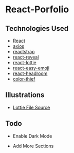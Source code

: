 # React-Porfolio

## Technologies Used

- [React](https://reactjs.org/)
- [axios](https://www.npmjs.com/package/axios)
- [reactstrap](https://reactstrap.github.io/)
- [react-reveal](https://www.react-reveal.com/)
- [react-lottie](https://www.npmjs.com/package/react-lottie)
- [react-easy-emoji](https://github.com/appfigures/react-easy-emoji)
- [react-headroom](https://github.com/KyleAMathews/react-headroom)
- [color-thief](https://github.com/lokesh/color-thief)

## Illustrations
- [Lottie File Source](https://lottiefiles.com)

## Todo

- Enable Dark Mode

- Add More Sections
